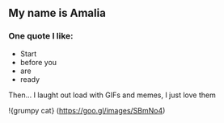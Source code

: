 
## My name is Amalia

### One quote I like:

* Start
* before you
* are 
* ready

Then... I laught out load with GIFs and memes, I just love them

!{grumpy cat} (https://goo.gl/images/SBmNo4)
